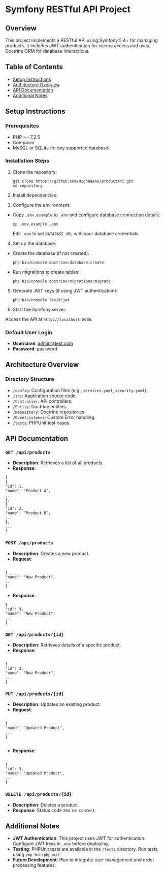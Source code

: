 # Symfony RESTful API Project

## Overview

This project implements a RESTful API using Symfony 5.4+ for managing products. It includes JWT authentication for secure access and uses Doctrine ORM for database interactions.

## Table of Contents

- [Setup Instructions](#setup-instructions)
- [Architecture Overview](#architecture-overview)
- [API Documentation](#api-documentation)
- [Additional Notes](#additional-notes)

## Setup Instructions

### Prerequisites
- PHP >= 7.2.5
- Composer
- MySQL or SQLite (or any supported database)

### Installation Steps
1. Clone the repository:

   ```
   git clone https://github.com/Highbee4u/productAPI.git
   cd repository
   ```

2. Install dependencies:


3. Configure the environment:
- Copy `.env.example` to `.env` and configure database connection details:
  ```
  cp .env.example .env
  ```
  Edit `.env` to set `DATABASE_URL` with your database credentials.

4. Set up the database:
- Create the database (if not created):
  ```
  php bin/console doctrine:database:create
  ```
- Run migrations to create tables:
  ```
  php bin/console doctrine:migrations:migrate
  ```

5. Generate JWT keys (if using JWT authentication):

    ```
    php bin/console lexik:jwt
    ```


6. Start the Symfony server:


Access the API at `http://localhost:8000`.

### Default User Login
- **Username**: admin@test.com
- **Password**: password

## Architecture Overview

### Directory Structure
- `/config`: Configuration files (e.g., `services.yaml`, `security.yaml`).
- `/src`: Application source code.
- `/Controller`: API controllers.
- `/Entity`: Doctrine entities.
- `/Repository`: Doctrine repositories.
- `/EventListener`: Custom Error handling.
- `/tests`: PHPUnit test cases.

## API Documentation

### `GET /api/products`

- **Description**: Retrieves a list of all products.
- **Response**:

```
[
{
"id": 1,
"name": "Product A",
...
},
{
"id": 2,
"name": "Product B",
...
},
...
]

```

### `POST /api/products`

- **Description**: Creates a new product.
- **Request**:

```

{
"name": "New Product",
...
}

```

- **Response**:

```
{
"id": 3,
"name": "New Product",
...
}

```

### `GET /api/products/{id}`

- **Description**: Retrieves details of a specific product.
- **Response**:

```

{
"id": 3,
"name": "New Product",
...
}

```

### `PUT /api/products/{id}`

- **Description**: Updates an existing product.
- **Request**:

```

{
"name": "Updated Product",
...
}


```
- **Response**:

```

{
"id": 3,
"name": "Updated Product",
...
}

```

### `DELETE /api/products/{id}`

- **Description**: Deletes a product.
- **Response**: Status code `204 No Content`.

## Additional Notes

- **JWT Authentication**: This project uses JWT for authentication. Configure JWT keys in `.env` before deploying.
- **Testing**: PHPUnit tests are available in the `/tests` directory. Run tests using `php bin/phpunit`.
- **Future Development**: Plan to integrate user management and order processing features.


